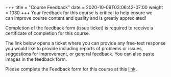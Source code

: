 +++
title = "Course Feedback"
date = 2020-10-09T03:06:42-07:00
weight = 1030
+++
Your feedback for this course is critical to help ensure we can improve
course content and quality and is greatly appreciated!

Completion of the feedback form (issue ticket) is required to receive a
certificate of completion for this course.

The link below opens a ticket where you can provide any free-text
response you would like to provide including reports of problems or
issues, suggestions for improvement, or general feedback. You can also
paste images in the feedback form. 

Please complete the Feedback form for this course at this
[link](https://github.com/ModernAppsNinja/CourseFeedback/issues/new?assignees=&labels=COU-VT7933&template=COU-VT7933-feedback.md&title=).


